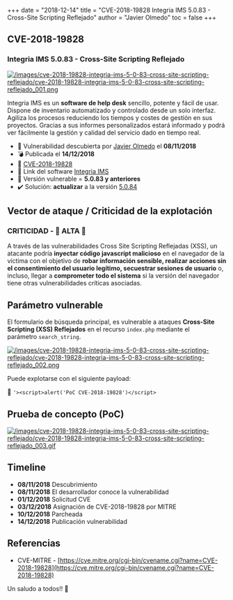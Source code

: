 +++
date = "2018-12-14"
title = "CVE-2018-19828 Integria IMS 5.0.83 - Cross-Site Scripting Reflejado"
author = "Javier Olmedo"
toc = false
+++

## CVE-2018-19828

### Integria IMS 5.0.83 - Cross-Site Scripting Reflejado

[![/images/cve-2018-19828-integria-ims-5-0-83-cross-site-scripting-reflejado/cve-2018-19828-integria-ims-5-0-83-cross-site-scripting-reflejado_001.png](/images/cve-2018-19828-integria-ims-5-0-83-cross-site-scripting-reflejado/cve-2018-19828-integria-ims-5-0-83-cross-site-scripting-reflejado_001.png)](/images/cve-2018-19828-integria-ims-5-0-83-cross-site-scripting-reflejado/cve-2018-19828-integria-ims-5-0-83-cross-site-scripting-reflejado_001.png)

Integria IMS es un **software de help desk** sencillo, potente y fácil de usar. Dispone de inventario automatizado y controlado desde un solo interfaz. Agiliza los procesos reduciendo los tiempos y costes de gestión en sus proyectos. Gracias a sus informes personalizados estará informado y podrá ver fácilmente la gestión y calidad del servicio dado en tiempo real.

- 📅 Vulnerabilidad descubierta por [Javier Olmedo](https://twitter.com/JJavierOlmedo) el **08/11/2018**
- 💣 Publicada el **14/12/2018**
- 🐛 [CVE-2018-19828](https://cve.mitre.org/cgi-bin/cvename.cgi?name=CVE-2018-19828)
- 🔗 Link del software [Integria IMS](https://sourceforge.net/projects/integria/files/5.0.83/)
- 🐞 Versión vulnerable = **5.0.83 y anteriores**
- ✔️ Solución: **actualizar** a la versión [5.0.84](https://sourceforge.net/projects/integria/files/5.0.84/)

## Vector de ataque / Criticidad de la explotación

### CRITICIDAD - 🔴 ALTA 🔴

A través de las vulnerabilidades Cross Site Scripting Reflejadas (XSS), un atacante podría **inyectar código javascript malicioso** en el navegador de la víctima con el objetivo de **robar información sensible, realizar acciones sin el consentimiento del usuario legítimo, secuestrar sesiones de usuario** o, incluso, llegar a **comprometer todo el sistema** si la versión del navegador tiene otras vulnerabilidades críticas asociadas.

## Parámetro vulnerable

El formulario de búsqueda principal, es vulnerable a ataques **Cross-Site Scripting (XSS) Reflejados** en el recurso `index.php` mediante el parámetro `search_string`.

[![/images/cve-2018-19828-integria-ims-5-0-83-cross-site-scripting-reflejado/cve-2018-19828-integria-ims-5-0-83-cross-site-scripting-reflejado_002.png](/images/cve-2018-19828-integria-ims-5-0-83-cross-site-scripting-reflejado/cve-2018-19828-integria-ims-5-0-83-cross-site-scripting-reflejado_002.png)](/images/cve-2018-19828-integria-ims-5-0-83-cross-site-scripting-reflejado/cve-2018-19828-integria-ims-5-0-83-cross-site-scripting-reflejado_002.png)

Puede explotarse con el siguiente payload:

💉 `'><script>alert('PoC CVE-2018-19828')</script>`

## Prueba de concepto (PoC)

[![/images/cve-2018-19828-integria-ims-5-0-83-cross-site-scripting-reflejado/cve-2018-19828-integria-ims-5-0-83-cross-site-scripting-reflejado_003.gif](/images/cve-2018-19828-integria-ims-5-0-83-cross-site-scripting-reflejado/cve-2018-19828-integria-ims-5-0-83-cross-site-scripting-reflejado_003.gif)](/images/cve-2018-19828-integria-ims-5-0-83-cross-site-scripting-reflejado/cve-2018-19828-integria-ims-5-0-83-cross-site-scripting-reflejado_003.gif)

## Timeline

- **08/11/2018** Descubrimiento
- **08/11/2018** El desarrollador conoce la vulnerabilidad
- **01/12/2018** Solicitud CVE
- **03/12/2018** Asignación de CVE-2018-19828 por MITRE
- **10/12/2018** Parcheada
- **14/12/2018** Publicación vulnerabilidad

## Referencias

- CVE-MITRE - [https://cve.mitre.org/cgi-bin/cvename.cgi?name=CVE-2018-19828](https://cve.mitre.org/cgi-bin/cvename.cgi?name=CVE-2018-19828)

Un saludo a todos!! 👋